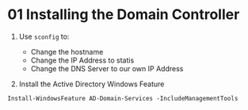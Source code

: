 # 01 Installing the Domain Controller

1. Use `sconfig` to:
    - Change the hostname
    - Change the IP Address to statis
    - Change the DNS Server to our own IP Address

2. Install the Active Directory Windows Feature

```shell
Install-WindowsFeature AD-Domain-Services -IncludeManagementTools
```

